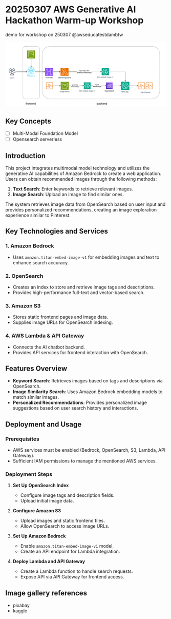 # 20250307 AWS Generative AI Hackathon Warm-up Workshop
demo for workshop on 250307 @awseducatestdambtw

![](src/img/diagram2.png)

## Key Concepts
- [ ] Multi-Modal Foundation Model
- [ ] Opensearch serverless

## Introduction
This project integrates multimodal model technology and utilizes the generative AI capabilities of Amazon Bedrock to create a web application. Users can obtain recommended images through the following methods:

1. **Text Search**: Enter keywords to retrieve relevant images.
2. **Image Search**: Upload an image to find similar ones.

The system retrieves image data from OpenSearch based on user input and provides personalized recommendations, creating an image exploration experience similar to Pinterest.

## Key Technologies and Services

### **1. Amazon Bedrock**
- Uses `amazon.titan-embed-image-v1` for embedding images and text to enhance search accuracy.

### **2. OpenSearch**
- Creates an index to store and retrieve image tags and descriptions.
- Provides high-performance full-text and vector-based search.

### **3. Amazon S3**
- Stores static frontend pages and image data.
- Supplies image URLs for OpenSearch indexing.

### **4. AWS Lambda & API Gateway**
- Connects the AI chatbot backend.
- Provides API services for frontend interaction with OpenSearch.

## Features Overview

- **Keyword Search**: Retrieves images based on tags and descriptions via OpenSearch.
- **Image Similarity Search**: Uses Amazon Bedrock embedding models to match similar images.
- **Personalized Recommendations**: Provides personalized image suggestions based on user search history and interactions.

## Deployment and Usage

### **Prerequisites**
- AWS services must be enabled (Bedrock, OpenSearch, S3, Lambda, API Gateway).
- Sufficient IAM permissions to manage the mentioned AWS services.

### **Deployment Steps**
1. **Set Up OpenSearch Index**
   - Configure image tags and description fields.
   - Upload initial image data.

2. **Configure Amazon S3**
   - Upload images and static frontend files.
   - Allow OpenSearch to access image URLs.

3. **Set Up Amazon Bedrock**
   - Enable `amazon.titan-embed-image-v1` model.
   - Create an API endpoint for Lambda integration.

4. **Deploy Lambda and API Gateway**
   - Create a Lambda function to handle search requests.
   - Expose API via API Gateway for frontend access.

## Image gallery references
- pixabay
- kaggle